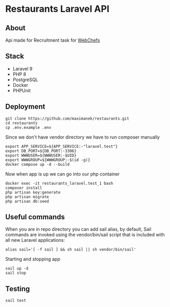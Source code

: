 # Restaurants Laravel API

## About

Api made for Recruitment task for [WebChefs](https://www.webchefs.tech/) 

## Stack

+ Laravel 9
+ PHP 8
+ PostgreSQL
+ Docker
+ PHPUnit

## Deployment
    git clone https://github.com/maximanek/restaurants.git
    cd restaurants
    cp .env.example .env

Since we don't have vendor directory we have to run composer manually

    export APP_SERVICE=${APP_SERVICE:-"laravel.test"}
    export DB_PORT=${DB_PORT:-3306}
    export WWWUSER=${WWWUSER:-$UID}
    export WWWGROUP=${WWWGROUP:-$(id -g)}
    docker compose up -d --build

Now when app is up we can go into our php container 

    docker exec -it restaurants_laravel.test_1 bash
    composer install 
    php artisan key:generate
    php artisan migrate
    php artisan db:seed

## Useful commands

When you are in repo directory you can add sail alias, by default, Sail commands are invoked using the vendor/bin/sail script that is included with all new Laravel applications:
    
    alias sail='[ -f sail ] && sh sail || sh vendor/bin/sail'

Starting and stopping app

    sail up -d 
    sail stop

## Testing

    sail test
